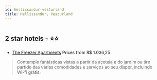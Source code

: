 ```yaml
---
id: hellissandur-vesturland
title: Hellissandur, Vesturland
---
```


<center><img src="https://i.travelapi.com/hotels/19000000/18110000/18100900/18100804/ca623d33_z.jpg" alt="" /></center>


##  2 star hotels - ⭐️⭐️

-    [The Freezer Apartments](https://www.hurb.com/br/aud/https://www.hurb.com/br/hotels/hellissandur/the-freezer-apartments-HT-1KZT?cmp=18055) Prices from R$ 1.036,25
   > Contemple fantásticas vistas a partir da açoteia e do jardim ou tire partido das várias comodidades e serviços ao seu dispor, incluindo Wi-fi grátis.
